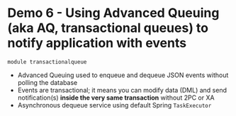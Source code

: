 # Demo 6 - Using Advanced Queuing (aka AQ, transactional queues) to notify application with events
`module transactionalqueue`
- Advanced Queuing used to enqueue and dequeue JSON events without polling the database
- Events are transactional; it means you can modify data (DML) and send notification(s) **inside the very same transaction** without 2PC or XA
- Asynchronous dequeue service using default Spring `TaskExecutor`
